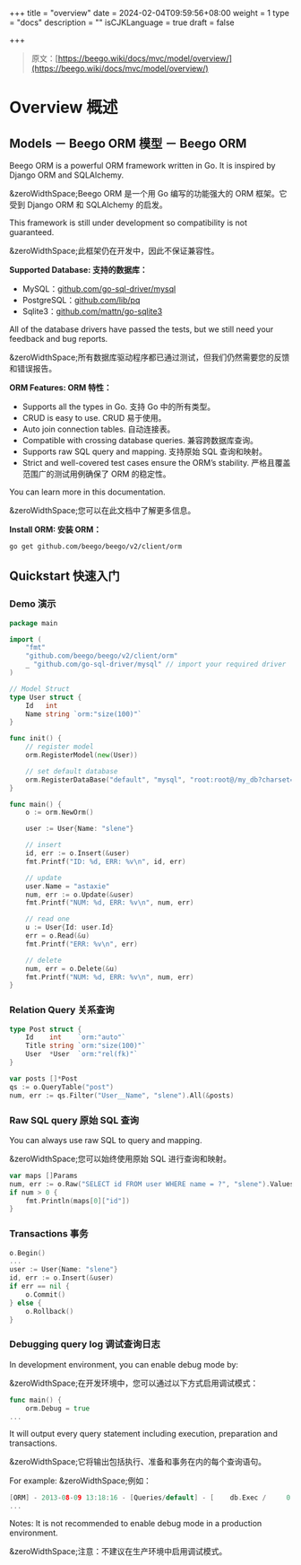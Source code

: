 +++
title = "overview"
date = 2024-02-04T09:59:56+08:00
weight = 1
type = "docs"
description = ""
isCJKLanguage = true
draft = false

+++

> 原文：[https://beego.wiki/docs/mvc/model/overview/](https://beego.wiki/docs/mvc/model/overview/)

# Overview 概述



## Models － Beego ORM 模型 － Beego ORM

Beego ORM is a powerful ORM framework written in Go. It is inspired by Django ORM and SQLAlchemy.

&zeroWidthSpace;Beego ORM 是一个用 Go 编写的功能强大的 ORM 框架。它受到 Django ORM 和 SQLAlchemy 的启发。

This framework is still under development so compatibility is not guaranteed.

&zeroWidthSpace;此框架仍在开发中，因此不保证兼容性。

**Supported Database: 支持的数据库：**

- MySQL：[github.com/go-sql-driver/mysql](https://github.com/go-sql-driver/mysql)
- PostgreSQL：[github.com/lib/pq](https://github.com/lib/pq)
- Sqlite3：[github.com/mattn/go-sqlite3](https://github.com/mattn/go-sqlite3)

All of the database drivers have passed the tests, but we still need your feedback and bug reports.

&zeroWidthSpace;所有数据库驱动程序都已通过测试，但我们仍然需要您的反馈和错误报告。

**ORM Features: ORM 特性：**

- Supports all the types in Go.
  支持 Go 中的所有类型。
- CRUD is easy to use.
  CRUD 易于使用。
- Auto join connection tables.
  自动连接表。
- Compatible with crossing database queries.
  兼容跨数据库查询。
- Supports raw SQL query and mapping.
  支持原始 SQL 查询和映射。
- Strict and well-covered test cases ensure the ORM’s stability.
  严格且覆盖范围广的测试用例确保了 ORM 的稳定性。

You can learn more in this documentation.

&zeroWidthSpace;您可以在此文档中了解更多信息。

**Install ORM: 安装 ORM：**

```
go get github.com/beego/beego/v2/client/orm
```

## Quickstart 快速入门

### Demo 演示

```go
package main

import (
	"fmt"
	"github.com/beego/beego/v2/client/orm"
	_ "github.com/go-sql-driver/mysql" // import your required driver
)

// Model Struct
type User struct {
	Id   int
	Name string `orm:"size(100)"`
}

func init() {
	// register model
	orm.RegisterModel(new(User))

	// set default database
	orm.RegisterDataBase("default", "mysql", "root:root@/my_db?charset=utf8")
}

func main() {
	o := orm.NewOrm()

	user := User{Name: "slene"}

	// insert
	id, err := o.Insert(&user)
	fmt.Printf("ID: %d, ERR: %v\n", id, err)

	// update
	user.Name = "astaxie"
	num, err := o.Update(&user)
	fmt.Printf("NUM: %d, ERR: %v\n", num, err)

	// read one
	u := User{Id: user.Id}
	err = o.Read(&u)
	fmt.Printf("ERR: %v\n", err)

	// delete
	num, err = o.Delete(&u)
	fmt.Printf("NUM: %d, ERR: %v\n", num, err)
}
```

### Relation Query 关系查询

```go
type Post struct {
	Id    int    `orm:"auto"`
	Title string `orm:"size(100)"`
	User  *User  `orm:"rel(fk)"`
}

var posts []*Post
qs := o.QueryTable("post")
num, err := qs.Filter("User__Name", "slene").All(&posts)
```

### Raw SQL query 原始 SQL 查询

You can always use raw SQL to query and mapping.

&zeroWidthSpace;您可以始终使用原始 SQL 进行查询和映射。

```go
var maps []Params
num, err := o.Raw("SELECT id FROM user WHERE name = ?", "slene").Values(&maps)
if num > 0 {
	fmt.Println(maps[0]["id"])
}
```

### Transactions 事务

```go
o.Begin()
...
user := User{Name: "slene"}
id, err := o.Insert(&user)
if err == nil {
	o.Commit()
} else {
	o.Rollback()
}
```

### Debugging query log 调试查询日志

In development environment, you can enable debug mode by:

&zeroWidthSpace;在开发环境中，您可以通过以下方式启用调试模式：

```go
func main() {
	orm.Debug = true
...
```

It will output every query statement including execution, preparation and transactions.

&zeroWidthSpace;它将输出包括执行、准备和事务在内的每个查询语句。

For example: 
&zeroWidthSpace;例如：

```go
[ORM] - 2013-08-09 13:18:16 - [Queries/default] - [    db.Exec /     0.4ms] - 	[INSERT INTO `user` (`name`) VALUES (?)] - `slene`
...
```

Notes: It is not recommended to enable debug mode in a production environment.

&zeroWidthSpace;注意：不建议在生产环境中启用调试模式。

